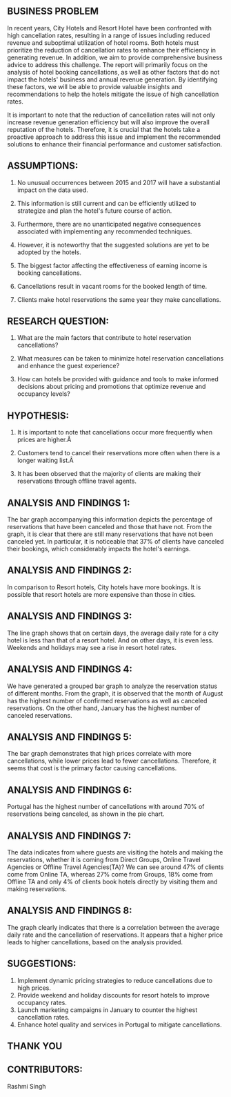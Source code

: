 
## BUSINESS PROBLEM


In recent years, City Hotels and Resort Hotel have been confronted with high cancellation rates, resulting in a range of issues including reduced revenue and suboptimal utilization of hotel rooms. Both hotels must prioritize the reduction of cancellation rates to enhance their efficiency in generating revenue. In addition, we aim to provide comprehensive business advice to address this challenge. The report will primarily focus on the analysis of hotel booking cancellations, as well as other factors that do not impact the hotels' business and annual revenue generation. By identifying these factors, we will be able to provide valuable insights and recommendations to help the hotels mitigate the issue of high cancellation rates. 

It is important to note that the reduction of cancellation rates will not only increase revenue generation efficiency but will also improve the overall reputation of the hotels. Therefore, it is crucial that the hotels take a proactive approach to address this issue and implement the recommended solutions to enhance their financial performance and customer satisfaction.


## ASSUMPTIONS:

1. No unusual occurrences between 2015 and 2017 will have a substantial impact on the data used.

2. This information is still current and can be efficiently utilized to strategize and plan the hotel's future course of action.

3. Furthermore, there are no unanticipated negative consequences associated with implementing any recommended techniques. 

4. However, it is noteworthy that the suggested solutions are yet to be adopted by the hotels.

5. The biggest factor affecting the effectiveness of earning income is booking cancellations.

6. Cancellations result in vacant rooms for the booked length of time.

7. Clients make hotel reservations the same year they make cancellations.


## RESEARCH QUESTION:

1. What are the main factors that contribute to hotel reservation cancellations?

2. What measures can be taken to minimize hotel reservation cancellations and enhance the guest experience?

3. How can hotels be provided with guidance and tools to make informed decisions about pricing and promotions that optimize revenue and occupancy levels?


## HYPOTHESIS:

1. It is important to note that cancellations occur more frequently when prices are higher.Â 

2. Customers tend to cancel their reservations more often when there is a longer waiting list.Â 

3. It has been observed that the majority of clients are making their reservations through offline travel agents.


## ANALYSIS AND FINDINGS 1:

The bar graph accompanying this information depicts the percentage of reservations that have been canceled and those that have not. From the graph, it is clear that there are still many reservations that have not been canceled yet. 
In particular, it is noticeable that 37% of clients have canceled their bookings, which considerably impacts the hotel's earnings.


## ANALYSIS AND FINDINGS 2:

In comparison to Resort hotels, City hotels have more bookings. It is possible that resort hotels are more expensive than those in cities.


## ANALYSIS AND FINDINGS 3:

The line graph shows that on certain days, the average daily rate for a city hotel is less than that of a resort hotel. And on other days, it is even less. Weekends and holidays may see a rise in resort hotel rates.


## ANALYSIS AND FINDINGS 4:

We have generated a grouped bar graph to analyze the reservation status of different months. From the graph, it is observed that the month of August has the highest number of confirmed reservations as well as canceled reservations. On the other hand, January has the highest number of canceled reservations.


## ANALYSIS AND FINDINGS 5:

The bar graph demonstrates that high prices correlate with more cancellations, while lower prices lead to fewer cancellations. Therefore, it seems that cost is the primary factor causing cancellations. 


## ANALYSIS AND FINDINGS 6:

Portugal has the highest number of cancellations with around 70% of reservations being canceled, as shown in the pie chart.


## ANALYSIS AND FINDINGS 7:

The data indicates from where guests are visiting the hotels and making the reservations, whether it is coming from Direct Groups, Online Travel Agencies or Offline Travel Agencies(TA)? We can see around 47% of clients come  from Online TA, whereas 27% come from Groups, 18% come from Offline TA and only 4% of clients book hotels directly by visiting them and making reservations.


## ANALYSIS AND FINDINGS 8:

The graph clearly indicates that there is a correlation between the average daily rate and the cancellation of reservations. It appears that a higher price leads to higher cancellations, based on the analysis provided.


## SUGGESTIONS:

1. Implement dynamic pricing strategies to reduce cancellations due to high prices.
2. Provide weekend and holiday discounts for resort hotels to improve occupancy rates.
3. Launch marketing campaigns in January to counter the highest cancellation rates.
4. Enhance hotel quality and services in Portugal to mitigate cancellations.

## THANK YOU
## CONTRIBUTORS:

Rashmi Singh
